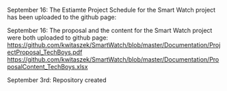 
September 16: The Estiamte Project Schedule for the Smart Watch project has been uploaded to the github page:
               

September 16: The proposal and the content for the Smart Watch project were both uploaded to github page:
              https://github.com/kwitaszek/SmartWatch/blob/master/Documentation/ProjectProposal_TechBoys.pdf
              https://github.com/kwitaszek/SmartWatch/blob/master/Documentation/ProposalContent_TechBoys.xlsx

September 3rd: Repository created
